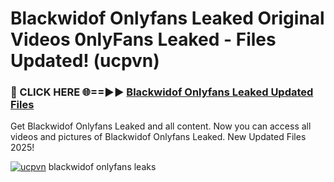 # Blackwidof Onlyfans Leaked Original Videos 0nlyFans Leaked - Files Updated! (ucpvn)

<h3>🔴 CLICK HERE 🌐==►► <a href="https://tinyurl.com/2jnfzry5" rel="nofollow">Blackwidof Onlyfans Leaked Updated Files</a></h3>

Get Blackwidof Onlyfans Leaked and all content. Now you can access all videos and pictures of Blackwidof Onlyfans Leaked. New Updated Files 2025!

[![ucpvn](https://i.imgur.com/GyGTBgg.gif)](https://tinyurl.com/2jnfzry5)
blackwidof onlyfans leaks